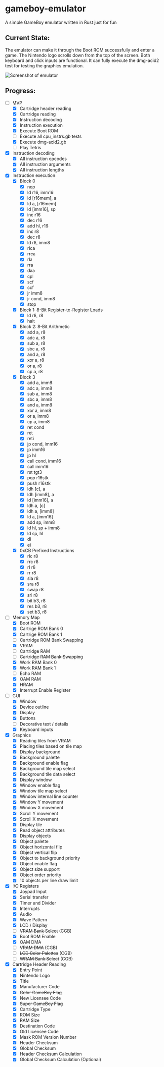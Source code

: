 # gameboy-emulator
A simple GameBoy emulator written in Rust just for fun

## Current State:

The emulator can make it through the Boot ROM successfully and enter a game. The Nintendo logo scrolls down from the top of the screen.
Both keyboard and click inputs are functional. It can fully execute the dmg-acid2 test for testing the graphics emulation.

![Screenshot of emulator](images/progress-screenshot.png)

## Progress:

- [ ] MVP
    - [x] Cartridge header reading
    - [x] Cartridge reading
    - [x] Instruction decoding
    - [x] Instruction execution
    - [x] Execute Boot ROM
    - [ ] Execute all cpu_instrs.gb tests
    - [x] Execute dmg-acid2.gb
    - [ ] Play Tetris

- [x] Instruction decoding
    - [x] All instruction opcodes
    - [x] All instruction arguments
    - [x] All instruction lengths
- [x] Instruction execution
    - [x] Block 0
        - [x] nop
        - [x] ld r16, imm16
        - [x] ld \[r16mem\], a
        - [x] ld a, \[r16mem\]
        - [x] ld \[imm16\], sp
        - [x] inc r16
        - [x] dec r16
        - [x] add hl, r16
        - [x] inc r8
        - [x] dec r8
        - [x] ld r8, imm8
        - [x] rlca
        - [x] rrca
        - [x] rla
        - [x] rra
        - [x] daa
        - [x] cpl
        - [x] scf
        - [x] ccf
        - [x] jr imm8
        - [x] jr cond, imm8
        - [x] stop
    - [x] Block 1: 8-Bit Register-to-Register Loads
        - [x] ld r8, r8
        - [x] halt
    - [x] Block 2: 8-Bit Arithmetic
        - [x] add a, r8
        - [x] adc a, r8
        - [x] sub a, r8
        - [x] sbc a, r8
        - [x] and a, r8
        - [x] xor a, r8
        - [x] or a, r8
        - [x] cp a, r8
    - [x] Block 3
        - [x] add a, imm8
        - [x] adc a, imm8
        - [x] sub a, imm8
        - [x] sbc a, imm8
        - [x] and a, imm8
        - [x] xor a, imm8
        - [x] or a, imm8
        - [x] cp a, imm8
        - [x] ret cond
        - [x] ret
        - [x] reti
        - [x] jp cond, imm16
        - [x] jp imm16
        - [x] jp hl
        - [x] call cond, imm16
        - [x] call imm16
        - [x] rst tgt3
        - [x] pop r16stk
        - [x] push r16stk
        - [x] ldh \[c\], a
        - [x] ldh \[imm8\], a
        - [x] ld \[imm16\], a
        - [x] ldh a, \[c\]
        - [x] ldh a, \[imm8\]
        - [x] ld a, \[imm16\]
        - [x] add sp, imm8
        - [x] ld hl, sp + imm8
        - [x] ld sp, hl
        - [x] di
        - [x] ei
    - [x] 0xCB Prefixed Instructions
        - [x] rlc r8
        - [x] rrc r8
        - [x] rl r8
        - [x] rr r8
        - [x] sla r8
        - [x] sra r8
        - [x] swap r8
        - [x] srl r8
        - [x] bit b3, r8
        - [x] res b3, r8
        - [x] set b3, r8
- [ ] Memory Map
    - [x] Boot ROM
    - [x] Cartrige ROM Bank 0
    - [x] Cartrige ROM Bank 1
    - [ ] Cartridge ROM Bank Swapping
    - [x] VRAM
    - [ ] Cartridge RAM
    - [ ] ~~Cartridge RAM Bank Swapping~~
    - [x] Work RAM Bank 0
    - [x] Work RAM Bank 1
    - [ ] Echo RAM
    - [x] OAM RAM
    - [x] HRAM
    - [x] Interrupt Enable Register
- [ ] GUI
    - [x] Window
    - [x] Device outline
    - [x] Display
    - [x] Buttons
    - [ ] Decorative text / details
    - [x] Keyboard inputs
- [x] Graphics
    - [x] Reading tiles from VRAM
    - [x] Placing tiles based on tile map
    - [x] Display background
    - [x] Background palette
    - [x] Background enable flag
    - [x] Background tile map select
    - [x] Background tile data select
    - [x] Display window
    - [x] Window enable flag
    - [x] Window tile map select
    - [x] Window internal line counter
    - [x] Window Y movement
    - [x] Window X movement
    - [x] Scroll Y movement
    - [x] Scroll X movement
    - [x] Display tile
    - [x] Read object attributes
    - [x] Display objects
    - [x] Object palette
    - [x] Object horizontal flip
    - [x] Object vertical flip
    - [x] Object to background priority
    - [x] Object enable flag
    - [x] Object size support
    - [x] Object order priority
    - [x] 10 objects per line draw limit
- [x] I/O Registers
    - [x]  Joypad Input
    - [x]  Serial transfer
    - [x]  Timer and Divider
    - [x]  Interrupts
    - [x]  Audio
    - [x]  Wave Pattern
    - [x]  LCD / Display
    - [ ]  ~~VRAM Bank Select~~ (CGB)
    - [x]  Boot ROM Enable
    - [x]  OAM DMA
    - [ ]  ~~VRAM DMA~~ (CGB)
    - [ ]  ~~LCD Color Palettes~~ (CGB)
    - [ ]  ~~WRAM Bank Select~~ (CGB)
- [x] Cartridge Header Reading
    - [x] Entry Point
    - [x] Nintendo Logo
    - [x] Title
    - [x] Manufacturer Code
    - [x] ~~Color GameBoy Flag~~
    - [x] New Licensee Code
    - [x] ~~Super GameBoy Flag~~
    - [x] Cartridge Type
    - [x] ROM Size
    - [x] RAM Size
    - [x] Destination Code
    - [x] Old Licensee Code
    - [x] Mask ROM Version Number
    - [x] Header Checksum
    - [x] Global Checksum
    - [x] Header Checksum Calculation
    - [x] Global Checksum Calculation (Optional)